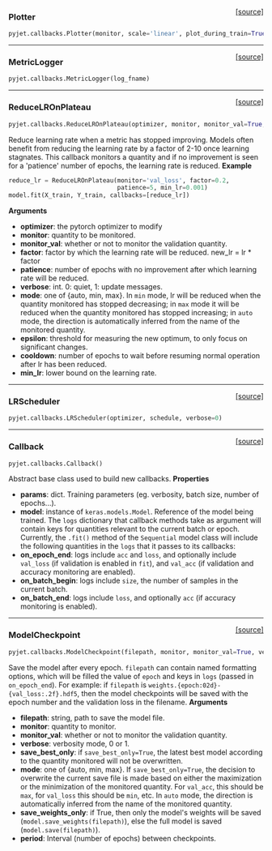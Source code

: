 <span style="float:right;">[[source]](https://github.com/PyJet/tree/master/pyjet/pyjet/callbacks.py#L153)</span>
### Plotter

```python
pyjet.callbacks.Plotter(monitor, scale='linear', plot_during_train=True, save_to_file=None, block_on_end=True)
```

----

<span style="float:right;">[[source]](https://github.com/PyJet/tree/master/pyjet/pyjet/callbacks.py#L201)</span>
### MetricLogger

```python
pyjet.callbacks.MetricLogger(log_fname)
```

----

<span style="float:right;">[[source]](https://github.com/PyJet/tree/master/pyjet/pyjet/callbacks.py#L224)</span>
### ReduceLROnPlateau

```python
pyjet.callbacks.ReduceLROnPlateau(optimizer, monitor, monitor_val=True, factor=0.1, patience=10, verbose=0, mode='auto', epsilon=0.0001, cooldown=0, min_lr=0)
```

Reduce learning rate when a metric has stopped improving.
Models often benefit from reducing the learning rate by a factor
of 2-10 once learning stagnates. This callback monitors a
quantity and if no improvement is seen for a 'patience' number
of epochs, the learning rate is reduced.
__Example__

```python
reduce_lr = ReduceLROnPlateau(monitor='val_loss', factor=0.2,
                              patience=5, min_lr=0.001)
model.fit(X_train, Y_train, callbacks=[reduce_lr])
```
__Arguments__

- __optimizer__: the pytorch optimizer to modify
- __monitor__: quantity to be monitored.
- __monitor_val__: whether or not to monitor the validation quantity.
- __factor__: factor by which the learning rate will
be reduced. new_lr = lr * factor
- __patience__: number of epochs with no improvement
after which learning rate will be reduced.
- __verbose__: int. 0: quiet, 1: update messages.
- __mode__: one of {auto, min, max}. In `min` mode,
lr will be reduced when the quantity
monitored has stopped decreasing; in `max`
mode it will be reduced when the quantity
monitored has stopped increasing; in `auto`
mode, the direction is automatically inferred
from the name of the monitored quantity.
- __epsilon__: threshold for measuring the new optimum,
to only focus on significant changes.
- __cooldown__: number of epochs to wait before resuming
normal operation after lr has been reduced.
- __min_lr__: lower bound on the learning rate.

----

<span style="float:right;">[[source]](https://github.com/PyJet/tree/master/pyjet/pyjet/callbacks.py#L344)</span>
### LRScheduler

```python
pyjet.callbacks.LRScheduler(optimizer, schedule, verbose=0)
```

----

<span style="float:right;">[[source]](https://github.com/PyJet/tree/master/pyjet/pyjet/callbacks.py#L9)</span>
### Callback

```python
pyjet.callbacks.Callback()
```

Abstract base class used to build new callbacks.
__Properties__

- __params__: dict. Training parameters
(eg. verbosity, batch size, number of epochs...).
- __model__: instance of `keras.models.Model`.
Reference of the model being trained.
The `logs` dictionary that callback methods
take as argument will contain keys for quantities relevant to
the current batch or epoch.
Currently, the `.fit()` method of the `Sequential` model class
will include the following quantities in the `logs` that
it passes to its callbacks:
- __on_epoch_end__: logs include `acc` and `loss`, and
optionally include `val_loss`
(if validation is enabled in `fit`), and `val_acc`
(if validation and accuracy monitoring are enabled).
- __on_batch_begin__: logs include `size`,
the number of samples in the current batch.
- __on_batch_end__: logs include `loss`, and optionally `acc`
(if accuracy monitoring is enabled).

----

<span style="float:right;">[[source]](https://github.com/PyJet/tree/master/pyjet/pyjet/callbacks.py#L60)</span>
### ModelCheckpoint

```python
pyjet.callbacks.ModelCheckpoint(filepath, monitor, monitor_val=True, verbose=0, save_best_only=False, mode='auto', period=1)
```

Save the model after every epoch.
`filepath` can contain named formatting options,
which will be filled the value of `epoch` and
keys in `logs` (passed in `on_epoch_end`).
For example: if `filepath` is `weights.{epoch:02d}-{val_loss:.2f}.hdf5`,
then the model checkpoints will be saved with the epoch number and
the validation loss in the filename.
__Arguments__

- __filepath__: string, path to save the model file.
- __monitor__: quantity to monitor.
- __monitor_val__: whether or not to monitor the validation quantity.
- __verbose__: verbosity mode, 0 or 1.
- __save_best_only__: if `save_best_only=True`,
the latest best model according to
the quantity monitored will not be overwritten.
- __mode__: one of {auto, min, max}.
If `save_best_only=True`, the decision
to overwrite the current save file is made
based on either the maximization or the
minimization of the monitored quantity. For `val_acc`,
this should be `max`, for `val_loss` this should
be `min`, etc. In `auto` mode, the direction is
automatically inferred from the name of the monitored quantity.
- __save_weights_only__: if True, then only the model's weights will be
saved (`model.save_weights(filepath)`), else the full model
is saved (`model.save(filepath)`).
- __period__: Interval (number of epochs) between checkpoints.
